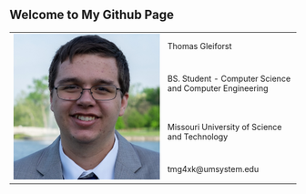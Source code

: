 ## Welcome to My Github Page

<table>
  <tr>
    <td rowspan="4"><img src="gleiforst.jpg" alt="Thomas Gleiforst" width="auto" height="15%"/></td>
    <td> Thomas Gleiforst </td>
  </tr>
  <tr>
    <td> BS. Student - Computer Science and Computer Engineering </td>
  </tr>  
  <tr>
    <td> Missouri University of Science and Technology </td>
  </tr>
  <tr>
    <td> tmg4xk@umsystem.edu </td>
  </tr>
</table>
